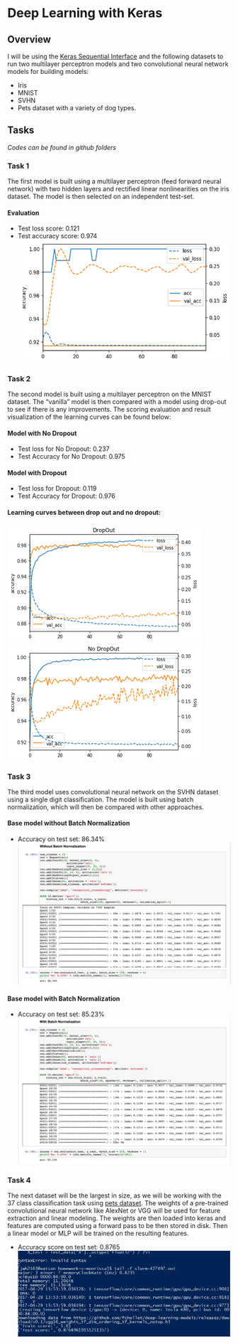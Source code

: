 # Deep Learning with Keras

## Overview
I will be using the [Keras Sequential Interface](https://keras.io/getting-started/sequential-model-guide/) and the following datasets to run two multilayer perceptron models and two convolutional neural network models for building models:
* Iris
* MNIST
* SVHN
* Pets dataset with a variety of dog types.

## Tasks
*Codes can be found in github folders*

### Task 1
The first model is built using a multilayer perceptron (feed forward neural network) with two hidden layers and rectified linear nonlinearities on the iris dataset. The model is then selected on an independent test-set.

#### Evaluation
* Test loss score: 0.121
* Test accuracy score: 0.974
![](task1/task1.png)


### Task 2
The second model is built using a multilayer perceptron on the MNIST dataset. The “vanilla” model is then compared with a model using drop-out to see if there is any improvements. The scoring evaluation and result visualization of the learning curves can be found below:

#### Model with No Dropout
* Test loss for No Dropout: 0.237
* Test Accuracy for No Dropout: 0.975

#### Model with Dropout
* Test loss for Dropout: 0.119
* Test Accuracy for Dropout: 0.976

#### Learning curves between drop out and no dropout:
![Dropout](task2/task2a.png)
![No Dropout](task2/task2b.png)


### Task 3
The third model uses convolutional neural network on the SVHN dataset using a single digit classification. The model is built using batch normalization, which will then be compared with other approaches.

#### Base model without Batch Normalization
* Accuracy on test set: 86.34%
![Without Batch](task3/task3_withoutBatch.png)

#### Base model with Batch Normalization
* Accuracy on test set: 85.23%
![With Batch](task3/task3_withBatch.png)


### Task 4
The next dataset will be the largest in size, as we will be working with the 37 class classification task using [pets dataset](http://www.robots.ox.ac.uk/~vgg/data/pets/). The weights of a pre-trained convolutional neural network like AlexNet or VGG will be used for feature extraction and linear modeling. The weights are then loaded into keras and features are computed using a forward pass to be then stored in disk. Then a linear model or MLP will be trained on the resulting features.

* Accuracy score on test set: 0.8765
![](task4/task4.png)
